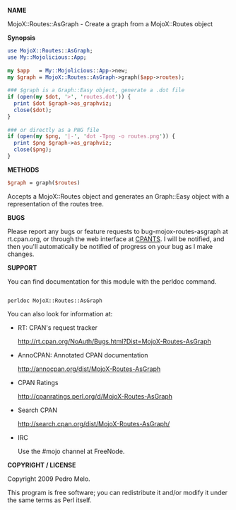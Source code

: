 **NAME**

MojoX::Routes::AsGraph - Create a graph from a MojoX::Routes object

**Synopsis**

~~~ perl
use MojoX::Routes::AsGraph;
use My::Mojolicious::App;
 
my $app   = My::Mojolicious::App->new;
my $graph = MojoX::Routes::AsGraph->graph($app->routes);
 
### $graph is a Graph::Easy object, generate a .dot file
if (open(my $dot, '>', 'routes.dot')) {
  print $dot $graph->as_graphviz;
  close($dot);
}
 
### or directly as a PNG file
if (open(my $png, '|-', 'dot -Tpng -o routes.png')) {
  print $png $graph->as_graphviz;
  close($png);
}
~~~

**METHODS**

~~~ perl
$graph = graph($routes)
~~~ 

Accepts a MojoX::Routes object and generates an Graph::Easy object with a representation of the routes tree.

**BUGS**

Please report any bugs or feature requests to bug-mojox-routes-asgraph at rt.cpan.org, or through the web interface at [CPANTS](http://rt.cpan.org/NoAuth/ReportBug.html?Queue=MojoX-Routes-AsGraph). 
I will be notified, and then you'll automatically be notified of progress on your bug as I make changes.

**SUPPORT**

You can find documentation for this module with the perldoc command.

~~~ 

perldoc MojoX::Routes::AsGraph
~~~ 

You can also look for information at:

* RT: CPAN's request tracker

    http://rt.cpan.org/NoAuth/Bugs.html?Dist=MojoX-Routes-AsGraph

* AnnoCPAN: Annotated CPAN documentation

    http://annocpan.org/dist/MojoX-Routes-AsGraph

* CPAN Ratings

    http://cpanratings.perl.org/d/MojoX-Routes-AsGraph

* Search CPAN

    http://search.cpan.org/dist/MojoX-Routes-AsGraph/

* IRC

    Use the #mojo channel at FreeNode.

**COPYRIGHT / LICENSE**

Copyright 2009 Pedro Melo.

This program is free software; you can redistribute it and/or modify it under the same terms as Perl itself.